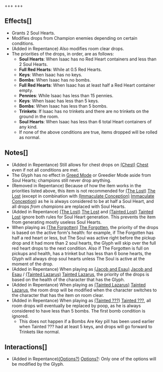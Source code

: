 +++
+++

Effects[]
---------


* Grants 2 Soul Hearts.
* Modifies drops from Champion enemies depending on certain conditions.
* (Added in Repentance) Also modifies room clear drops.
* The priorities of the drops, in order, are as follows:
	+ **Soul Hearts**: When Isaac has no Red Heart containers and less than 2 Soul Hearts.
	+ **Full Red Hearts**: While at 0.5 Red Hearts.
	+ **Keys**: When Isaac has no keys.
	+ **Bombs**: When Isaac has no bombs.
	+ **Full Red Hearts**: When Isaac has at least half a Red Heart container empty.
	+ **Pennies**: While Isaac has less than 15 pennies.
	+ **Keys**: When Isaac has less than 5 keys.
	+ **Bombs**: When Isaac has less than 5 bombs.
	+ **Trinkets**: If Isaac has no trinkets and there are no trinkets on the ground in the room.
	+ **Soul Hearts**: When Isaac has less than 6 total Heart containers of any kind.
	+ If none of the above conditions are true, items dropped will be rolled as normal.


Notes[]
-------


* (Added in Repentance) Still allows for chest drops on [(Chest)](/wiki/Chest_(Floor) "Chest") [Chest](/wiki/Chest_(Floor) "Chest (Floor)") even if not all conditions are met.
* The Glyph has no effect in [Greed Mode](/wiki/Greed_Mode "Greed Mode") or Greedier Mode aside from Soul Hearts; champions still never drop anything.
* (Removed in Repentance) Because of how the item works in the priorities listed above, this item is not recommended for  [(The Lost)](/wiki/The_Lost "The Lost") [The Lost](/wiki/The_Lost "The Lost") (except in combination with [(Immaculate Conception)](/wiki/Immaculate_Conception "Immaculate Conception") [Immaculate Conception](/wiki/Immaculate_Conception "Immaculate Conception")) as he is always considered to be at half a Soul Heart, and all drops *from champions* are replaced with Soul Hearts.
* (Added in Repentance) [(The Lost)](/wiki/The_Lost "The Lost") [The Lost](/wiki/The_Lost "The Lost") and  [(Tainted Lost)](/wiki/Tainted_Lost "Tainted Lost") [Tainted Lost](/wiki/Tainted_Lost "Tainted Lost") ignore both rules for Soul Heart generation. This prevents the item from generating mostly useless Soul Hearts.
* When playing as  [(The Forgotten)](/wiki/The_Forgotten "The Forgotten") [The Forgotten](/wiki/The_Forgotten "The Forgotten"), the priority of the drops is based on the active form's health: for example, if The Forgotten has half a red heart or less, but The Soul was active right before the pickup drop and it had more than 2 soul hearts, the Glyph will skip over the full red heart drops to the next condition. Also if The Forgotten is full on pickups and health, has a trinket but has less than 6 bone hearts, the Glyph will always drop soul hearts unless The Soul is active at the moment of the drop.
* (Added in Repentance) When playing as  [(Jacob and Esau)](/wiki/Jacob_and_Esau "Jacob and Esau") [Jacob and Esau](/wiki/Jacob_and_Esau "Jacob and Esau") /  [(Tainted Lazarus)](/wiki/Tainted_Lazarus "Tainted Lazarus") [Tainted Lazarus](/wiki/Tainted_Lazarus "Tainted Lazarus"), the priority of the drops is based on the health of the character that has the Glyph.
* (Added in Repentance) When playing as  [(Tainted Lazarus)](/wiki/Tainted_Lazarus "Tainted Lazarus") [Tainted Lazarus](/wiki/Tainted_Lazarus "Tainted Lazarus"), the room drop will be modified when the character switches to the character that has the item on room clear.
* (Added in Repentance) When playing as  [(Tainted ???)](/wiki/Tainted_%3F%3F%3F "Tainted ???") [Tainted ???](/wiki/Tainted_%3F%3F%3F "Tainted ???"), all room drops will eventually be replaced by poop, as he is always considered to have less than 5 bombs. The first bomb condition is ignored.
	+ This does not happen if a Bombs Are Key pill has been used earlier when Tainted ??? had at least 5 keys, and drops will go forward to Trinkets like normal.


Interactions[]
--------------


* (Added in Repentance)[(Options?)](/wiki/Options%3F "Options?") [Options?](/wiki/Options%3F "Options?"): Only one of the options will be modified by the Glyph.


